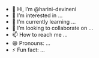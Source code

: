 - 👋 Hi, I’m @harini-devineni
- 👀 I’m interested in ...
- 🌱 I’m currently learning ...
- 💞️ I’m looking to collaborate on ...
- 📫 How to reach me ...
- 😄 Pronouns: ...
- ⚡ Fun fact: ...

<!---
harini-devineni/harini-devineni is a ✨ special ✨ repository because its `README.md` (this file) appears on your GitHub profile.
You can click the Preview link to take a look at your changes.
--->
